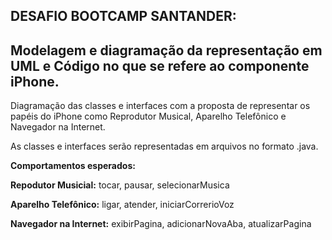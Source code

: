 ## DESAFIO BOOTCAMP SANTANDER:
## Modelagem e diagramação da representação em UML e Código no que se refere ao componente iPhone.

Diagramação das classes e interfaces com a proposta de representar os papéis do iPhone como Reprodutor Musical, Aparelho Telefônico e Navegador na Internet.

As classes e interfaces serão representadas em arquivos no formato .java.

**Comportamentos esperados:**

**Repodutor Musicial:** tocar, pausar, selecionarMusica

**Aparelho Telefônico:** ligar, atender, iniciarCorrerioVoz

**Navegador na Internet:** exibirPagina, adicionarNovaAba, atualizarPagina
